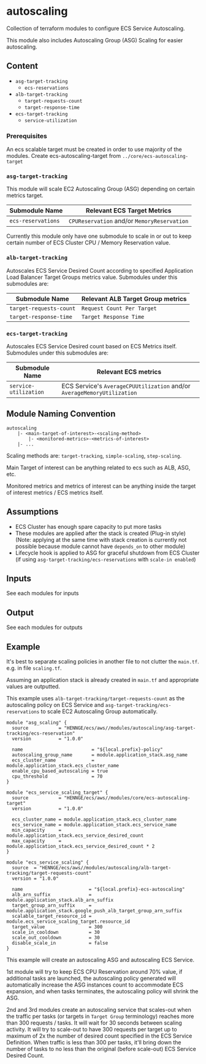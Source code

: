 # autoscaling

Collection of terraform modules to configure ECS Service Autoscaling.

This module also includes Autoscaling Group (ASG) Scaling for easier autoscaling.

## Content

- `asg-target-tracking`
    - `ecs-reservations`
- `alb-target-tracking`
    - `target-requests-count`
    - `target-response-time`
- `ecs-target-tracking`
    - `service-utilization`


### Prerequisites

An ecs scalable target must be created in order to use majority of the modules.
Create ecs-autoscaling-target from `../core/ecs-autoscaling-target`


### `asg-target-tracking`

This module will scale EC2 Autoscaling Group (ASG) depending on certain metrics target.

|Submodule Name|Relevant ECS Target Metrics|
|---|---|
`ecs-reservations`| `CPUReservation` and/or `MemoryReservation`

Currently this module only have one submodule to scale in or out to keep certain number of ECS Cluster CPU / Memory Reservation value.


### `alb-target-tracking`

Autoscales ECS Service Desired Count according to specified Application Load Balancer Target Groups metrics value.
Submodules under this submodules are:

|Submodule Name|Relevant ALB Target Group metrics|
|---|---|
|`target-requests-count`|`Request Count Per Target`|
|`target-response-time`|`Target Response Time`|


### `ecs-target-tracking`

Autoscales ECS Service Desired count based on ECS Metrics itself.
Submodules under this submodules are:

|Submodule Name|Relevant ECS metrics|
|---|---|
`service-utilization`|ECS Service's `AverageCPUUtilization` and/or `AverageMemoryUtilization`

## Module Naming Convention

```
autoscaling
    |- <main-target-of-interest>-<scaling-method>
        |- <monitored-metrics>-<metrics-of-interest>
    |- ...
```

Scaling methods are: `target-tracking`, `simple-scaling`, `step-scaling`.

Main Target of interest can be anything related to ecs such as ALB, ASG, etc.

Monitored metrics and metrics of interest can be anything inside the target of interest metrics / ECS metrics itself.

## Assumptions

- ECS Cluster has enough spare capacity to put more tasks
- These modules are applied after the stack is created (Plug-in style) (Note: applying at the same time with stack creation is currently not possible because module cannot have `depends_on` to other module)
- Lifecycle hook is applied to ASG for graceful shutdown from ECS Cluster (if using `asg-target-tracking/ecs-reservations` with `scale-in enabled`)

## Inputs
See each modules for inputs

## Output
See each modules for outputs

## Example

It's best to separate scaling policies in another file to not clutter the `main.tf`.
e.g. in file `scaling.tf`.

Assuming an application stack is already created in `main.tf` and appropriate values are outputted.


This example uses `alb-target-tracking/target-requests-count` as the autoscaling policy on ECS Service and `asg-target-tracking/ecs-reservations` to scale EC2 Autoscaling Group automatically.

```hcl
module "asg_scaling" {
  source           = "HENNGE/ecs/aws//modules/autoscaling/asg-target-tracking/ecs-reservation"
  version          = "1.0.0"

  name                         = "${local.prefix}-policy"
  autoscaling_group_name       = module.application_stack.asg_name
  ecs_cluster_name             = module.application_stack.ecs_cluster_name
  enable_cpu_based_autoscaling = true
  cpu_threshold                = 70
}

module "ecs_service_scaling_target" {
  source           = "HENNGE/ecs/aws//modules/core/ecs-autoscaling-target"
  version          = "1.0.0"

  ecs_cluster_name = module.application_stack.ecs_cluster_name
  ecs_service_name = module.application_stack.ecs_service_name
  min_capacity     = module.application_stack.ecs_service_desired_count
  max_capacity     = module.application_stack.ecs_service_desired_count * 2
}

module "ecs_service_scaling" {
  source  = "HENNGE/ecs/aws//modules/autoscaling/alb-target-tracking/target-requests-count"
  version = "1.0.0"

  name                        = "${local.prefix}-ecs-autoscaling"
  alb_arn_suffix              = module.application_stack.alb_arn_suffix
  target_group_arn_suffix     = module.application_stack.google_push_alb_target_group_arn_suffix
  scalable_target_resource_id = module.ecs_service_scaling_target.resource_id
  target_value                = 300
  scale_in_cooldown           = 30
  scale_out_cooldown          = 30
  disable_scale_in            = false
}
```

This example will create an autoscaling ASG and autoscaling ECS Service.


1st module will try to keep ECS CPU Reservation around 70% value, if additional tasks are launched, the autoscaling policy generated will automatically increase the ASG instances count to accommodate ECS expansion, and when tasks terminates, the autoscaling policy will shrink the ASG.


2nd and 3rd modules create an autoscaling service that scales-out when the traffic per tasks (or targets in `Target Group` terminology) reaches more than 300 requests / tasks.
It will wait for 30 seconds between scaling activity. It will try to scale-out to have 300 requests per target up to maximum of 2x the number of desired count specified in the ECS Service Definition.
When traffic is less than 300 per tasks, it'll bring down the number of tasks to no less than the original (before scale-out) ECS Service Desired Count.
